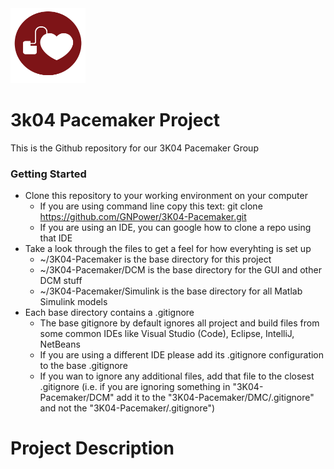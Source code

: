 <img src="DCM/flaskapp/static/logo.png" height="120" width="120">

# 3k04 Pacemaker Project
This is the Github repository for our 3K04 Pacemaker Group

### Getting Started
- Clone this repository to your working environment on your computer
	- If you are using command line copy this text:
	git clone https://github.com/GNPower/3K04-Pacemaker.git
	- If you are using an IDE, you can google how to clone a repo using that IDE
- Take a look through the files to get a feel for how everyhting is set up
	- ~/3K04-Pacemaker is the base directory for this project
	- ~/3K04-Pacemaker/DCM is the base directory for the GUI and other DCM stuff
	- ~/3K04-Pacemaker/Simulink is the base directory for all Matlab Simulink models
- Each base directory contains a .gitignore
	- The base gitignore by default ignores all project and build files from some common IDEs like Visual Studio (Code), Eclipse, IntelliJ, NetBeans
	- If you are using a different IDE please add its .gitignore configuration to the base .gitignore
	- If you wan to ignore any additional files, add that file to the closest .gitignore (i.e. if you are ignoring something in "3K04-Pacemaker/DCM"  add it to the  "3K04-Pacemaker/DMC/.gitignore"  and not the  "3K04-Pacemaker/.gitignore")
    
# Project Description